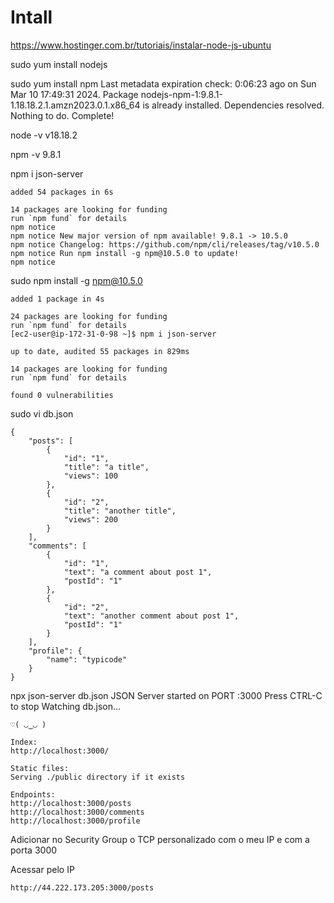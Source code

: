 # Intall

https://www.hostinger.com.br/tutoriais/instalar-node-js-ubuntu


sudo yum install nodejs

sudo yum install npm
    Last metadata expiration check: 0:06:23 ago on Sun Mar 10 17:49:31 2024.
    Package nodejs-npm-1:9.8.1-1.18.18.2.1.amzn2023.0.1.x86_64 is already installed.
    Dependencies resolved.
    Nothing to do.
    Complete!

node -v
    v18.18.2

npm -v
    9.8.1



npm i json-server

    added 54 packages in 6s

    14 packages are looking for funding
    run `npm fund` for details
    npm notice 
    npm notice New major version of npm available! 9.8.1 -> 10.5.0
    npm notice Changelog: https://github.com/npm/cli/releases/tag/v10.5.0
    npm notice Run npm install -g npm@10.5.0 to update!
    npm notice 


sudo npm install -g npm@10.5.0

    added 1 package in 4s

    24 packages are looking for funding
    run `npm fund` for details
    [ec2-user@ip-172-31-0-98 ~]$ npm i json-server

    up to date, audited 55 packages in 829ms

    14 packages are looking for funding
    run `npm fund` for details

    found 0 vulnerabilities

sudo vi db.json

    {
        "posts": [
            {
                "id": "1",
                "title": "a title",
                "views": 100
            },
            {
                "id": "2",
                "title": "another title",
                "views": 200
            }
        ],
        "comments": [
            {
                "id": "1",
                "text": "a comment about post 1",
                "postId": "1"
            },
            {
                "id": "2",
                "text": "another comment about post 1",
                "postId": "1"
            }
        ],
        "profile": {
            "name": "typicode"
        }
    }

npx json-server db.json
    JSON Server started on PORT :3000
    Press CTRL-C to stop
    Watching db.json...

    ♡( ◡‿◡ )

    Index:
    http://localhost:3000/

    Static files:
    Serving ./public directory if it exists

    Endpoints:
    http://localhost:3000/posts
    http://localhost:3000/comments
    http://localhost:3000/profile


Adicionar no Security Group o TCP personalizado com o meu IP e com a porta 3000

Acessar pelo IP

    http://44.222.173.205:3000/posts
